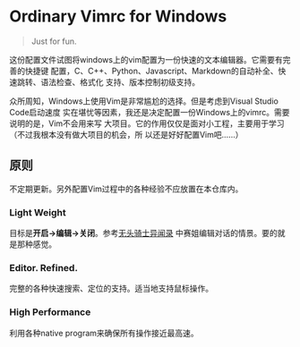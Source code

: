 # Ordinary Vimrc for Windows

> Just for fun.

这份配置文件试图将windows上的vim配置为一份快速的文本编辑器。它需要有完善的快捷键
配置，C、C++、Python、Javascript、Markdown的自动补全、快速跳转、语法检查、格式化
支持、版本控制初级支持。

众所周知，Windows上使用Vim是非常尴尬的选择。但是考虑到Visual Studio Code启动速度
实在堪忧等因素，我还是决定配置一份Windows上的vimrc。需要说明的是，Vim不会用来写
大项目。它的作用仅仅是面对小工程，主要用于学习（不过我根本没有做大项目的机会，所
以还是好好配置Vim吧......）

## 原则

不定期更新。另外配置Vim过程中的各种经验不应放置在本仓库内。

### Light Weight

目标是**开启->编辑->关闭**。参考[无头骑士异闻录](https://www.bilibili.com/bangumi/media/md1656/?from=search&seid=1843232236060658596)
中赛姐编辑对话的情景。要的就是那种感觉。

### Editor. Refined.

完整的各种快速搜索、定位的支持。适当地支持鼠标操作。

### High Performance

利用各种native program来确保所有操作接近最高速。

